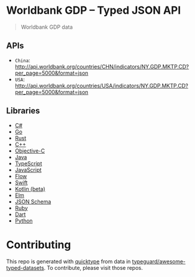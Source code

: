 # Worldbank GDP – Typed JSON API

> Worldbank GDP data

## APIs

* `China`: http://api.worldbank.org/countries/CHN/indicators/NY.GDP.MKTP.CD?per_page=5000&format=json
* `USA`: http://api.worldbank.org/countries/USA/indicators/NY.GDP.MKTP.CD?per_page=5000&format=json

## Libraries

* [C#](csharp)
* [Go](golang)
* [Rust](rustlang)
* [C++](cplusplus)
* [Objective-C](objective-c)
* [Java](java)
* [TypeScript](typescript)
* [JavaScript](javascript)
* [Flow](flow)
* [Swift](swift4)
* [Kotlin (beta)](kotlin)
* [Elm](elm)
* [JSON Schema](json-schema)
* [Ruby](ruby)
* [Dart](dart)
* [Python](python)

# Contributing

This repo is generated with [quicktype](https://github.com/quicktype/quicktype) from data in [typeguard/awesome-typed-datasets](https://github.com/typeguard/awesome-typed-datasets).
To contribute, please visit those repos.
